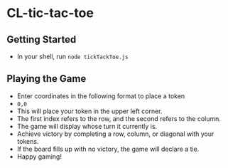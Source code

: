 # CL-tic-tac-toe

## Getting Started

- In your shell, run `node tickTackToe.js`

## Playing the Game

- Enter coordinates in the following format to place a token
- `0,0`
- This will place your token in the upper left corner.
- The first index refers to the row, and the second refers to the column.
- The game will display whose turn it currently is.
- Achieve victory by completing a row, column, or diagonal with your tokens.
- If the board fills up with no victory, the game will declare a tie.
- Happy gaming!